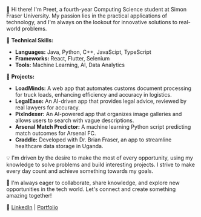 👋 Hi there! I'm Preet, a fourth-year Computing Science student at Simon Fraser University. My passion lies in the practical applications of technology, and I'm always on the lookout for innovative solutions to real-world problems.

🔧 **Technical Skills:**
- **Languages:** Java, Python, C++, JavaScipt, TypeScript
- **Frameworks:** React, Flutter, Selenium
- **Tools:** Machine Learning, AI, Data Analytics

🚀 **Projects:**
- **LoadMinds:** A web app that automates customs document processing for truck loads, enhancing efficiency and accuracy in logistics.
- **LegalEase:** An AI-driven app that provides legal advice, reviewed by real lawyers for accuracy.
- **PixIndexer:** An AI-powered app that organizes image galleries and allows users to search with vague descriptions.
- **Arsenal Match Predictor:** A machine learning Python script predicting match outcomes for Arsenal FC.
- **Craddle:** Developed with Dr. Brian Fraser, an app to streamline healthcare data storage in Uganda.

💡 I'm driven by the desire to make the most of every opportunity, using my knowledge to solve problems and build interesting projects. I strive to make every day count and achieve something towards my goals.

🌟 I'm always eager to collaborate, share knowledge, and explore new opportunities in the tech world. Let's connect and create something amazing together!

🔗 [LinkedIn](https://www.linkedin.com/in/supreet-singh-dhillon) | [Portfolio](https://supreetsinghdhillon.com/)
